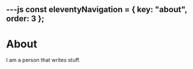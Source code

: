 ---js
const eleventyNavigation = {
	key: "about",
	order: 3
};
---
# About

I am a person that writes stuff.
